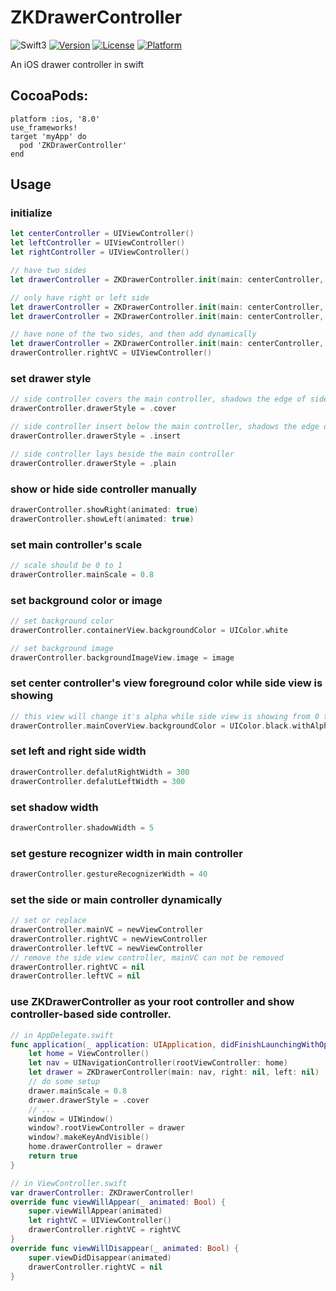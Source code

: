 # ZKDrawerController
![Swift3](https://img.shields.io/badge/Swift-3.0-orange.svg?style=flat")
[![Version](https://img.shields.io/cocoapods/v/ZKDrawerController.svg?style=flat)](http://cocoapods.org/pods/ZKDrawerController)
[![License](https://img.shields.io/cocoapods/l/ZKDrawerController.svg?style=flat)](http://cocoapods.org/pods/ZKDrawerController)
[![Platform](https://img.shields.io/cocoapods/p/ZKDrawerController.svg?style=flat)](http://cocoapods.org/pods/ZKDrawerController)  

An iOS drawer controller in swift

## CocoaPods:
```
platform :ios, '8.0'
use_frameworks!
target 'myApp' do
  pod 'ZKDrawerController'
end
```

## Usage

### initialize
```swift
let centerController = UIViewController()
let leftController = UIViewController()
let rightController = UIViewController()

// have two sides
let drawerController = ZKDrawerController.init(main: centerController, right: rightController, left: leftController)

// only have right or left side
let drawerController = ZKDrawerController.init(main: centerController, right: rightController, left: nil)
let drawerController = ZKDrawerController.init(main: centerController, right: nil, left: leftController)

// have none of the two sides, and then add dynamically
let drawerController = ZKDrawerController.init(main: centerController, right: nil, left: nil)
drawerController.rightVC = UIViewController()
```
### set drawer style
```swift
// side controller covers the main controller, shadows the edge of side controllers' view
drawerController.drawerStyle = .cover

// side controller insert below the main controller, shadows the edge of main controller's view
drawerController.drawerStyle = .insert

// side controller lays beside the main controller
drawerController.drawerStyle = .plain
```

### show or hide side controller manually
```swift
drawerController.showRight(animated: true)
drawerController.showLeft(animated: true)
```

### set main controller's scale
```swift
// scale should be 0 to 1
drawerController.mainScale = 0.8
```

### set background color or image
```swift
// set background color
drawerController.containerView.backgroundColor = UIColor.white

// set background image
drawerController.backgroundImageView.image = image
```

### set center controller's view foreground color while side view is showing
```swift
// this view will change it's alpha while side view is showing from 0 to 1
drawerController.mainCoverView.backgroundColor = UIColor.black.withAlphaComponent(0.5)
```

### set left and right side width
```swift
drawerController.defalutRightWidth = 300
drawerController.defalutLeftWidth = 300

```
### set shadow width
```swift
drawerController.shadowWidth = 5
```

### set gesture recognizer width in main controller
```swift
drawerController.gestureRecognizerWidth = 40
```

### set the side or main controller dynamically
```swift
// set or replace
drawerController.mainVC = newViewController
drawerController.rightVC = newViewController
drawerController.leftVC = newViewController
// remove the side view controller, mainVC can not be removed
drawerController.rightVC = nil
drawerController.leftVC = nil
```

### use ZKDrawerController as your root controller and show controller-based side controller.
```swift
// in AppDelegate.swift
func application(_ application: UIApplication, didFinishLaunchingWithOptions launchOptions: [UIApplicationLaunchOptionsKey: Any]?) -> Bool {
    let home = ViewController()
    let nav = UINavigationController(rootViewController: home)
    let drawer = ZKDrawerController(main: nav, right: nil, left: nil)
    // do some setup
    drawer.mainScale = 0.8
    drawer.drawerStyle = .cover
    // ...
    window = UIWindow()
    window?.rootViewController = drawer
    window?.makeKeyAndVisible()
    home.drawerController = drawer
    return true
}

// in ViewController.swift
var drawerController: ZKDrawerController!
override func viewWillAppear(_ animated: Bool) {
    super.viewWillAppear(animated)
    let rightVC = UIViewController()
    drawerController.rightVC = rightVC
}
override func viewWillDisappear(_ animated: Bool) {
    super.viewDidDisappear(animated)
    drawerController.rightVC = nil   
}
```
